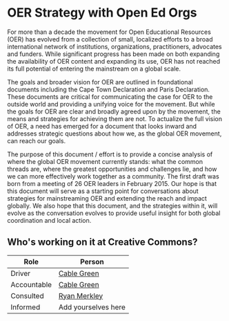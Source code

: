 # OER Strategy with Open Ed Orgs
For more than a decade the movement for Open Educational Resources (OER) has evolved from a collection of small, localized efforts to a broad international network of institutions, organizations, practitioners, advocates and funders. While significant progress has been made on both expanding the availability of OER content and expanding its use, OER has not reached its full potential of entering the mainstream on a global scale.

The goals and broader vision for OER are outlined in foundational documents including the Cape Town Declaration and Paris Declaration. These documents are critical for communicating the case for OER to the outside world and providing a unifying voice for the movement. But while the goals for OER are clear and broadly agreed upon by the movement, the means and strategies for achieving them are not. To actualize the full vision of OER, a need has emerged for a document that looks inward and addresses strategic questions about how we, as the global OER movement, can reach our goals. 

The purpose of this document / effort is to provide a concise analysis of where the global OER movement currently stands: what the common threads are, where the greatest opportunities and challenges lie, and how we can more effectively work together as a community. The first draft was born from a meeting of 26 OER leaders in February 2015. Our hope is that this document will serve as a starting point for conversations about strategies for mainstreaming OER and extending the reach and impact globally. We also hope that this document, and the strategies within it, will evolve as the conversation evolves to provide useful insight for both global coordination and local action. 

## Who's working on it at Creative Commons?

| Role  | Person |
| ------------- | ------------- |
| Driver  | [Cable Green](https://github.com/cablegreen)  |
| Accountable  | [Cable Green](https://github.com/cablegreen) |
| Consulted | [Ryan Merkley]( https://github.com/ryanmerkley) |
| Informed | Add yourselves here |
